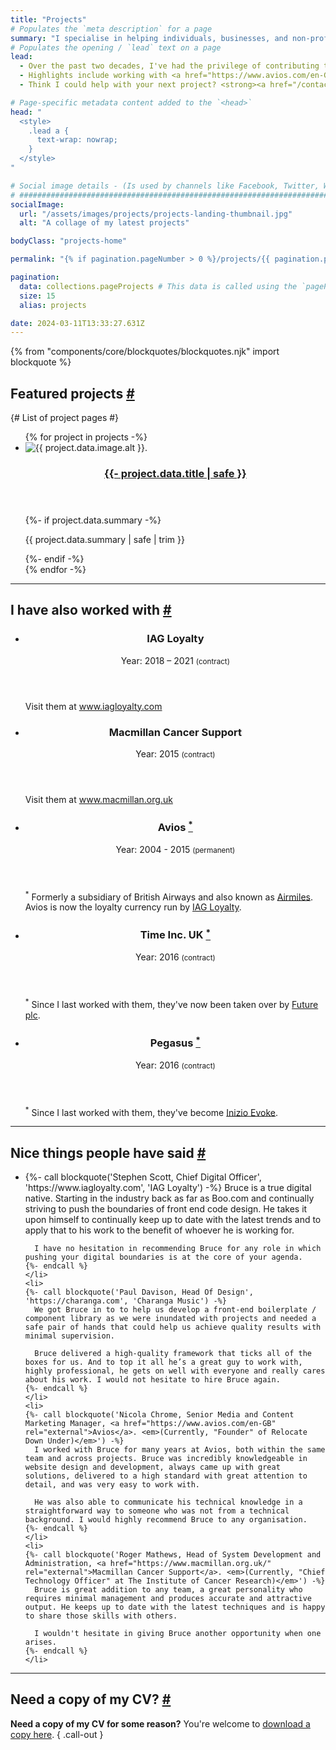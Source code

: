```yaml
---
title: "Projects"
# Populates the `meta description` for a page
summary: "I specialise in helping individuals, businesses, and non-profit organisations craft performant, user-friendly, responsive, accessible, and resilient websites. Whether you're starting fresh or improving an existing one, I'm here to assist you in establishing a lasting and meaningful online presence."
# Populates the opening / `lead` text on a page
lead:
  - Over the past two decades, I've had the privilege of contributing to projects across various industries.
  - Highlights include working with <a href="https://www.avios.com/en-GB" rel="external">Avios</a> and <a href="https://www.iagloyalty.com/" rel="external">IAG Loyalty</a> in travel and loyalty, <a href="https://www.macmillan.org.uk/" rel="external">Macmillan Cancer Support</a>, and <a href="https://www.fastmarkets.com/" rel="external">Euromoney's Fastmarkets</a> in commodity market information.
  - Think I could help with your next project? <strong><a href="/contact">Get in touch</a></strong>.

# Page-specific metadata content added to the `<head>`
head: "
  <style>
    .lead a {
      text-wrap: nowrap;
    }
  </style>
"

# Social image details - (Is used by channels like Facebook, Twitter, WhatsApp, LinkedIn etc.)
# ############################################################################################
socialImage:
  url: "/assets/images/projects/projects-landing-thumbnail.jpg"
  alt: "A collage of my latest projects"

bodyClass: "projects-home"

permalink: "{% if pagination.pageNumber > 0 %}/projects/{{ pagination.pageNumber + 1 }}/index.html{% else %}/projects.html{% endif %}"

pagination:
  data: collections.pageProjects # This data is called using the `pageProjects.js` collection script
  size: 15
  alias: projects

date: 2024-03-11T13:33:27.631Z
---
```


{% from "components/core/blockquotes/blockquotes.njk" import blockquote %}

<section aria-labelledby="projects-featured" class="projects-featured | flow">
  <h2 id="projects-featured" tabindex="-1">Featured projects <a class="header-anchor" href="#projects-featured">#</a></h2>
  {# List of project pages #}
  <ul role="list" class="projects__list | auto-grid | no-list">
  {% for project in projects -%}
    <li class="projects__list-item">
      <article class="card card--stacked">
        <div class="card__visual">
          <picture>
            <source type="image/webp" srcset="{{ project.data.image.srcWebp }}">
            <source type="image/jpeg" srcset="{{ project.data.image.srcJpg }}">
            <img src="{{ project.data.image.srcJpg }}"
              alt="{{ project.data.image.alt }}."
              width="{{ project.data.image.width }}"
              height="{{ project.data.image.height }}"
              class="obj-fit"
              {%- if project.data.image.lazyLoad %}
                loading="lazy"
                decoding="async"
              {% endif %}>
          </picture>
        </div>
        <div class="card__content">
          <header class="card__header">
            <h3 class="card__title">
              <a href="{{ project.url }}">
              {{- project.data.title | safe }}
              </a>
            </h3>
          </header>
          <div class="card__body | flow">
            {%- if project.data.summary -%}
              <p>{{ project.data.summary | safe | trim }}</p>
            {%- endif -%}
          </div>
        </div>
      </article>
    </li>
  {% endfor -%}
  </ul>
</section>

---

<section aria-labelledby="projects-other" class="projects-other | flow">
  <h2 id="projects-other" tabindex="-1">I have also worked with <a class="header-anchor" href="#projects-other">#</a></h2>
  <ul role="list" class="auto-grid | no-list">
    <li>
      <article class="card card--stacked">
        <div class="card__content">
          <header class="card__header">
            <h3 class="card__title">IAG Loyalty</h3>
            <span class="date-time">Year: 2018 &ndash; 2021 <small>(contract)</small></span>
          </header>
          <footer class="card__footer">
            <p>Visit them at <a href="https://www.iagloyalty.com/" rel="external">www.iagloyalty.com</a></p>
          </footer>
        </div>
      </article>
    </li>
    <li>
      <article class="card card--stacked">
        <div class="card__content">
          <header class="card__header">
            <h3 class="card__title">Macmillan Cancer Support</h3>
            <span class="date-time">Year: 2015 <small>(contract)</small></span>
          </header>
          <footer class="card__footer">
            <p>Visit them at <a href="https://www.macmillan.org.uk/" rel="external">www.macmillan.org.uk</a></p>
          </footer>
        </div>
      </article>
    </li>
    <li>
      <article class="card card--stacked">
        <div class="card__content">
          <header class="card__header">
            <h3 class="card__title">Avios <a href="#fn:avios" class="footnote" rel="footnote"><sup>*</sup></a></h3>
            <span class="date-time">Year: 2004 - 2015 <small>(permanent)</small></span>
          </header>
          <footer id="fn:avios" class="card__footer">
            <p><sup>*</sup> Formerly a subsidiary of British Airways and also known as <a href="https://en.wikipedia.org/wiki/Air_Miles#Air_Miles_United_Kingdom" rel="external">Airmiles</a>. Avios is now the loyalty currency run by <a href="https://iagloyalty.com" rel="external">IAG Loyalty</a>.</p>
          </footer>
        </div>
      </article>
    </li>
    <li>
      <article class="card card--stacked">
        <div class="card__content">
          <header class="card__header">
            <h3 class="card__title">Time Inc. UK <a href="#fn:time-inc" class="footnote" rel="footnote"><sup>*</sup></a></h3>
            <span class="date-time">Year: 2016 <small>(contract)</small></span>
          </header>
          <footer id="fn:time-inc" class="card__footer">
            <p><sup>*</sup> Since I last worked with them, they've now been taken over by <a href="https://www.futureplc.com/" rel="external">Future plc</a>.</p>
          </footer>
        </div>
      </article>
    </li>
    <li>
      <article class="card card--stacked">
        <div class="card__content">
          <header class="card__header">
            <h3 class="card__title">Pegasus <a href="#fn:pegasus" class="footnote" rel="footnote"><sup>*</sup></a></h3>
            <span class="date-time">Year: 2016 <small>(contract)</small></span>
          </header>
          <footer id="fn:pegasus" class="card__footer">
            <p><sup>*</sup> Since I last worked with them, they've become <a href="https://www.inizioevoke.com/" rel="external">Inizio Evoke</a>.</p>
          </footer>
        </div>
      </article>
    </li>
  </ul>
</section>

---

<section aria-labelledby="projects-testimonials" class="projects-testimonials | flow">
  <h2 id="projects-testimonials" tabindex="-1">Nice things people have said <a class="header-anchor" href="#projects-testimonials">#</a></h2>
  <ul role="list" class="auto-grid | no-list">
    <li>
    {%- call blockquote('Stephen Scott, Chief Digital Officer', 'https://www.iagloyalty.com', 'IAG Loyalty') -%}
      Bruce is a true digital native. Starting in the industry back as far as Boo.com and continually striving to push the boundaries of front end code design. He takes it upon himself to continually keep up to date with the latest trends and to apply that to his work to the benefit of whoever he is working for.

      I have no hesitation in recommending Bruce for any role in which pushing your digital boundaries is at the core of your agenda.
    {%- endcall %}
    </li>
    <li>
    {%- call blockquote('Paul Davison, Head Of Design', 'https://charanga.com', 'Charanga Music') -%}
      We got Bruce in to to help us develop a front-end boilerplate / component library as we were inundated with projects and needed a safe pair of hands that could help us achieve quality results with minimal supervision.

      Bruce delivered a high-quality framework that ticks all of the boxes for us. And to top it all he’s a great guy to work with, highly professional, he gets on well with everyone and really cares about his work. I would not hesitate to hire Bruce again.
    {%- endcall %}
    </li>
    <li>
    {%- call blockquote('Nicola Chrome, Senior Media and Content Marketing Manager, <a href="https://www.avios.com/en-GB" rel="external">Avios</a>. <em>(Currently, "Founder" of Relocate Down Under)</em>') -%}
      I worked with Bruce for many years at Avios, both within the same team and across projects. Bruce was incredibly knowledgeable in website design and development, always came up with great solutions, delivered to a high standard with great attention to detail, and was very easy to work with.

      He was also able to communicate his technical knowledge in a straightforward way to someone who was not from a technical background. I would highly recommend Bruce to any organisation.
    {%- endcall %}
    </li>
    <li>
    {%- call blockquote('Roger Mathews, Head of System Development and Administration, <a href="https://www.macmillan.org.uk/" rel="external">Macmillan Cancer Support</a>. <em>(Currently, "Chief Technology Officer" at The Institute of Cancer Research)</em>') -%}
      Bruce is great addition to any team, a great personality who requires minimal management and produces accurate and attractive output. He keeps up to date with the latest techniques and is happy to share those skills with others.

      I wouldn't hesitate in giving Bruce another opportunity when one arises.
    {%- endcall %}
    </li>
  </ul>
</section>

---

<h2 id="cv" tabindex="-1" class="visually-hidden">Need a copy of my CV? <a class="header-anchor" href="#cv">#</a></h2>

**Need a copy of my CV for some reason?** You're welcome to [download a copy here](/BruceTaylorCV). { .call-out }
